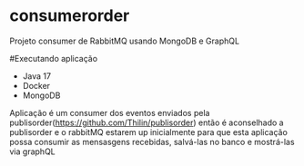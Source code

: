 # consumerorder
Projeto consumer de RabbitMQ usando MongoDB e GraphQL

#Executando aplicação
- Java 17
- Docker
- MongoDB

  
Aplicação é um consumer dos eventos enviados pela publisorder(https://github.com/Thilin/publisorder) então é aconselhado a publisorder e o rabbitMQ estarem up inicialmente
para que esta aplicação possa consumir as mensasgens recebidas, salvá-las no banco e mostrá-las via graphQL
